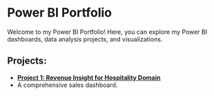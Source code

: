 # Power BI Portfolio

Welcome to my Power BI Portfolio! Here, you can explore my Power BI dashboards, data analysis projects, and visualizations. 

## Projects:

- **[Project 1: Revenue Insight for Hospitality Domain](Revenue-Insight--Hospitality-Domain/README.md)**
-  
  A comprehensive sales dashboard.

